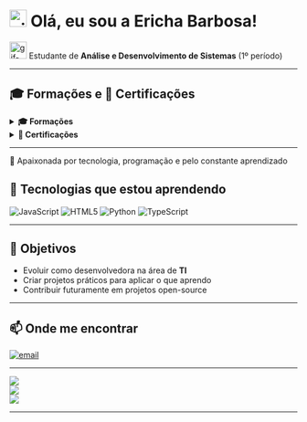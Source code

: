 # <img src="https://i.pinimg.com/736x/f0/51/45/f051457576f8e62a9d0a9906b09f3f34.jpg" alt="gif-estudante" width="30"/> Olá, eu sou a Ericha Barbosa!  

<img src="https://i.pinimg.com/originals/fd/7e/ea/fd7eead885ce1f0bba7cb2df6e3bf5c5.gif" alt="gif-estudante" width="30"/>  Estudante de **Análise e Desenvolvimento de Sistemas** (1º período)

---

## 🎓 Formações e 🏅 Certificações

<details>
  <summary><strong>🎓 Formações</strong></summary>

- **Técnico em Redes de computadores**  
  _Escola Tec. Estadual Professor Lucilo Ávila Pessoa. • 2020 — 2022 • Recife/PE_  
  **Destaques:** Monitora do Laboratório de Informática
</details>

<details>
  <summary><strong>🏅 Certificações</strong></summary>
</details>

---

📌 Apaixonada por tecnologia, programação e pelo constante aprendizado  

## 🚀 Tecnologias que estou aprendendo  
![JavaScript](https://img.shields.io/badge/javascript-%23323330.svg?style=flat&logo=javascript&logoColor=%23F7DF1E) ![HTML5](https://img.shields.io/badge/html5-%23E34F26.svg?style=flat&logo=html5&logoColor=white) ![Python](https://img.shields.io/badge/python-3670A0?style=flat&logo=python&logoColor=ffdd54) ![TypeScript](https://img.shields.io/badge/typescript-%23007ACC.svg?style=flat&logo=typescript&logoColor=white)

---

## 🎯 Objetivos  
- Evoluir como desenvolvedora na área de **TI**  
- Criar projetos práticos para aplicar o que aprendo  
- Contribuir futuramente em projetos open-source  

---

## 📫 Onde me encontrar  
[![email](https://img.shields.io/badge/Email-D14836?logo=gmail&logoColor=white)](mailto:erichataina@gmail.com) 

---

![](https://github-readme-stats.vercel.app/api?username=etsvb&theme=gotham&hide_border=false&include_all_commits=true&count_private=false)<br/>
![](https://nirzak-streak-stats.vercel.app/?user=etsvb&theme=gotham&hide_border=false)<br/>
![](https://github-readme-stats.vercel.app/api/top-langs/?username=etsvb&theme=gotham&hide_border=false&include_all_commits=true&count_private=false&layout=compact)
  
---
